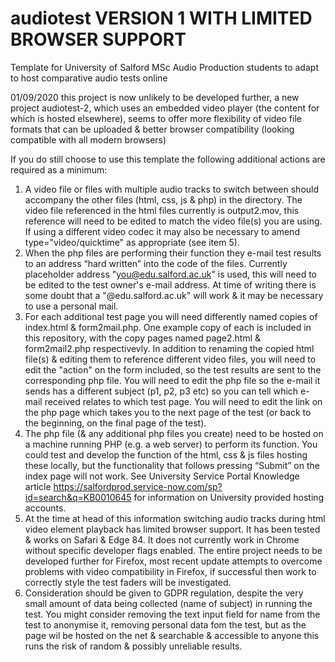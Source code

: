 # audiotest VERSION 1 WITH LIMITED BROWSER SUPPORT
Template for University of Salford MSc Audio Production students to adapt to host comparative audio tests online

01/09/2020 this project is now unlikely to be developed further, a new project audiotest-2, which uses an embedded video player (the content for which is hosted elsewhere), seems to offer more flexibility of video file formats that can be uploaded & better browser compatibility (looking compatible with all modern browsers)

If you do still choose to use this template the following additional actions are required as a minimum:
1. A video file or files with multiple audio tracks to switch between should accompany the other files (html, css, js & php) in the directory. The video file referenced in the html files currently is output2.mov, this reference will need to be edited to match the video file(s) you are using. If using a different video codec it may also be necessary to amend type="video/quicktime" as appropriate (see item 5).
2. When the php files are performing their function they e-mail test results to an address “hard written” into the code of the files. Currently placeholder address "you@edu.salford.ac.uk" is used, this will need to be edited to the test owner's e-mail address. At time of writing there is some doubt that a "@edu.salford.ac.uk" will work & it may be necessary to use a personal mail.
3. For each additional test page you will need differently named copies of index.html & form2mail.php. One example copy of each is included in this repository, with the copy pages named page2.html & form2mail2.php respectivevly. In addition to renaming the copied html file(s) & editing them to reference different video files, you will need to edit the "action" on the form included, so the test results are sent to the corresponding php file. You will need to edit the php file so the e-mail it sends has a different subject (p1, p2, p3 etc) so you can tell which e-mail received relates to which test page. You will need to edit the link on the php page which takes you to the next page of the test (or back to the beginning, on the final page of the test).
4. The php file (& any additional php files you create) need to be hosted on a machine running PHP (e.g. a web server) to perform its function. You could test and develop the function of the html, css & js files hosting these locally, but the functionality that follows pressing “Submit” on the index page will not work. See University Service Portal Knowledge article https://salfordprod.service-now.com/sp?id=search&q=KB0010645 for information on University provided hosting accounts.
5. At the time at head of this information switching audio tracks during html video element playback has limited browser support. It has been tested & works on Safari & Edge 84. It does not currently work in Chrome without specific developer flags enabled. The entire project needs to be developed further for Firefox, most recent update attempts to overcome problems with video compatibility in Firefox, if successful then work to correctly style the test faders will be investigated.
6. Consideration should be given to GDPR regulation, despite the very small amount of data being collected (name of subject) in running the test. You might consider removing the text input field for name from the test to anonymise it, removing personal data fom the test, but as the page wil be hosted on the net & searchable & accessible to anyone this runs the risk of random & possibly unreliable results.
